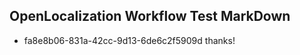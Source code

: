 ## OpenLocalization Workflow Test MarkDown
* fa8e8b06-831a-42cc-9d13-6de6c2f5909d thanks!

<!--HONumber=Jul16_HO2-->


